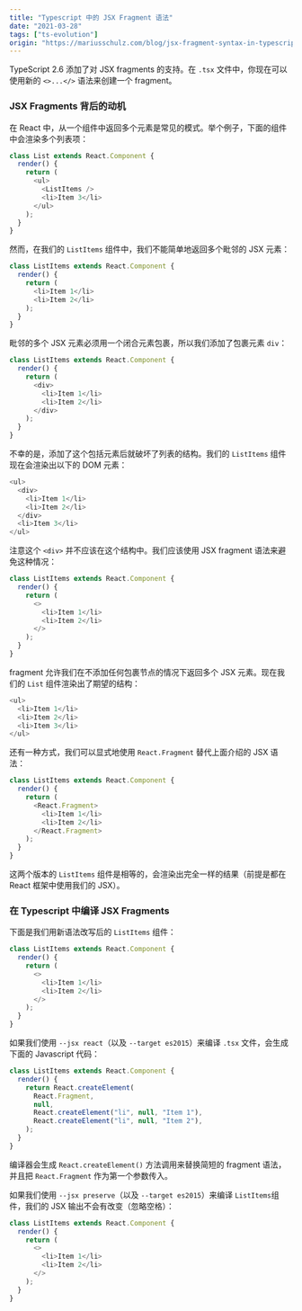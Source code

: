 ```yaml
---
title: "Typescript 中的 JSX Fragment 语法"
date: "2021-03-28"
tags: ["ts-evolution"]
origin: "https://mariusschulz.com/blog/jsx-fragment-syntax-in-typescript"
---
```


TypeScript 2.6 添加了对 JSX fragments 的支持。在 `.tsx` 文件中，你现在可以使用新的 `<>...</>` 语法来创建一个 fragment。


### JSX Fragments 背后的动机

在 React 中，从一个组件中返回多个元素是常见的模式。举个例子，下面的组件中会渲染多个列表项：

```ts
class List extends React.Component {
  render() {
    return (
      <ul>
        <ListItems />
        <li>Item 3</li>
      </ul>
    );
  }
}
```

然而，在我们的 `ListItems` 组件中，我们不能简单地返回多个毗邻的 JSX 元素：

```ts
class ListItems extends React.Component {
  render() {
    return (
      <li>Item 1</li>
      <li>Item 2</li>
    );
  }
}
```

毗邻的多个 JSX 元素必须用一个闭合元素包裹，所以我们添加了包裹元素 `div`：

```ts
class ListItems extends React.Component {
  render() {
    return (
      <div>
        <li>Item 1</li>
        <li>Item 2</li>
      </div>
    );
  }
}
```

不幸的是，添加了这个包括元素后就破坏了列表的结构。我们的 `ListItems` 组件现在会渲染出以下的 DOM 元素：

```ts
<ul>
  <div>
    <li>Item 1</li>
    <li>Item 2</li>
  </div>
  <li>Item 3</li>
</ul>
```

注意这个 `<div>` 并不应该在这个结构中。我们应该使用 JSX fragment 语法来避免这种情况：

```ts
class ListItems extends React.Component {
  render() {
    return (
      <>
        <li>Item 1</li>
        <li>Item 2</li>
      </>
    );
  }
}
```

fragment 允许我们在不添加任何包裹节点的情况下返回多个 JSX 元素。现在我们的 `List` 组件渲染出了期望的结构：

```ts
<ul>
  <li>Item 1</li>
  <li>Item 2</li>
  <li>Item 3</li>
</ul>
```

还有一种方式，我们可以显式地使用 `React.Fragment` 替代上面介绍的 JSX 语法：

```ts
class ListItems extends React.Component {
  render() {
    return (
      <React.Fragment>
        <li>Item 1</li>
        <li>Item 2</li>
      </React.Fragment>
    );
  }
}
```

这两个版本的 `ListItems` 组件是相等的，会渲染出完全一样的结果（前提是都在 React 框架中使用我们的 JSX）。

### 在 Typescript 中编译 JSX Fragments

下面是我们用新语法改写后的 `ListItems` 组件：

```ts
class ListItems extends React.Component {
  render() {
    return (
      <>
        <li>Item 1</li>
        <li>Item 2</li>
      </>
    );
  }
}
```

如果我们使用 `--jsx react`（以及 `--target es2015`）来编译 `.tsx` 文件，会生成下面的 Javascript 代码：

```ts
class ListItems extends React.Component {
  render() {
    return React.createElement(
      React.Fragment,
      null,
      React.createElement("li", null, "Item 1"),
      React.createElement("li", null, "Item 2"),
    );
  }
}
```

编译器会生成 `React.createElement()` 方法调用来替换简短的 fragment 语法，并且把 `React.Fragment` 作为第一个参数传入。

如果我们使用 `--jsx preserve`（以及 `--target es2015`）来编译 `ListItems`组件，我们的 JSX 输出不会有改变（忽略空格）：

```ts
class ListItems extends React.Component {
  render() {
    return (
      <>
        <li>Item 1</li>
        <li>Item 2</li>
      </>
    );
  }
}
```




